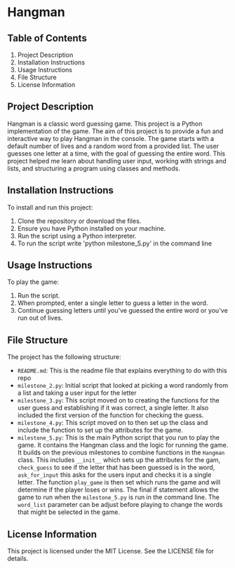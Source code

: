# Hangman

## Table of Contents
1. Project Description
2. Installation Instructions
3. Usage Instructions
4. File Structure
5. License Information

## Project Description
Hangman is a classic word guessing game. This project is a Python implementation of the game. The aim of this project is to provide a fun and interactive way to play Hangman in the console. The game starts with a default number of lives and a random word from a provided list. The user guesses one letter at a time, with the goal of guessing the entire word. This project helped me learn about handling user input, working with strings and lists, and structuring a program using classes and methods.

## Installation Instructions
To install and run this project:

1. Clone the repository or download the files.
2. Ensure you have Python installed on your machine.
3. Run the script using a Python interpreter.
4. To run the script write 'python milestone_5.py' in the command line

## Usage Instructions
To play the game:

1. Run the script.
2. When prompted, enter a single letter to guess a letter in the word.
3. Continue guessing letters until you've guessed the entire word or you've run out of lives.

## File Structure
The project has the following structure:
- `README.md`: This is the readme file that explains everything to do with this repo
- `milestone_2.py`: Initial script that looked at picking a word randomly from a list and taking a user input for the letter
- `milestone_3.py`: This script moved on to creating the functions for the user guess and establishing if it was correct, a single letter. It also included the first version of the function for checking the guess.
- `milestone_4.py`: This script moved on to then set up the class and include the function to set up the attributes for the game.
- `milestone_5.py`: This is the main Python script that you run to play the game. It contains the Hangman class and the logic for running the game. It builds on the previous milestones to combine functions in the `Hangman` class. This includes `__init__` which sets up the attributes for the gam, `check_guess` to see if the letter that has been guessed is in the word, `ask_for_input` this asks for the users input and checks it is a single letter. The function `play_game` is then set which runs the game and will determine if the player loses or wins. The final if statement allows the game to run when the `milestone_5.py`  is run in the command line. The `word_list` parameter can be adjust before playing to change the words that might be selected in the game.

## License Information
This project is licensed under the MIT License. See the LICENSE file for details.

